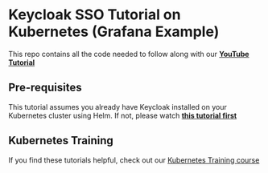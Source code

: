 # Keycloak SSO Tutorial on Kubernetes (Grafana Example)

This repo contains all the code needed to follow along with our **[YouTube Tutorial](https://link-here)**

## Pre-requisites

This tutorial assumes you already have Keycloak installed on your Kubernetes cluster using Helm. If not, please watch **[this tutorial first](https://youtu.be/YNBCi5tKxUA)**

## Kubernetes Training

If you find these tutorials helpful, check out our [Kubernetes Training course](https://kubernetestraining.io/)

